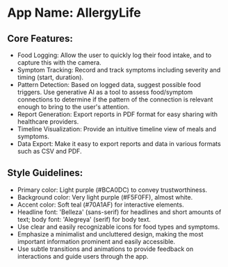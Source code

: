 # **App Name**: AllergyLife

## Core Features:

- Food Logging: Allow the user to quickly log their food intake, and to capture this with the camera.
- Symptom Tracking: Record and track symptoms including severity and timing (start, duration).
- Pattern Detection: Based on logged data, suggest possible food triggers. Use generative AI as a tool to assess food/symptom connections to determine if the pattern of the connection is relevant enough to bring to the user's attention.
- Report Generation: Export reports in PDF format for easy sharing with healthcare providers.
- Timeline Visualization: Provide an intuitive timeline view of meals and symptoms.
- Data Export: Make it easy to export reports and data in various formats such as CSV and PDF.

## Style Guidelines:

- Primary color: Light purple (#BCA0DC) to convey trustworthiness.
- Background color: Very light purple (#F5F0FF), almost white.
- Accent color: Soft teal (#70A1AF) for interactive elements.
- Headline font: 'Belleza' (sans-serif) for headlines and short amounts of text; body font: 'Alegreya' (serif) for body text.
- Use clear and easily recognizable icons for food types and symptoms.
- Emphasize a minimalist and uncluttered design, making the most important information prominent and easily accessible.
- Use subtle transitions and animations to provide feedback on interactions and guide users through the app.